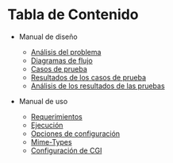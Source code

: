 # Tabla de Contenido

* Manual de diseño
  * [Análisis del problema](docs/AnalisisProblema.md)
  * [Diagramas de flujo](docs/DiagramasFlujo.md)
  * [Casos de prueba](docs/CasosPrueba.md)
  * [Resultados de los casos de prueba](docs/resultadosCasosPrueba.md)
  * [Análisis de los resultados de las pruebas](docs/analisisResultados.md)

* Manual de uso
  * [Requerimientos](docs\uso\requerimientos.md)
  * [Ejecución](docs\uso\ejecucion.md)
  * [Opciones de configuración](docs\uso\configuracion.md)
  * [Mime-Types](docs\uso\mimetypes.md)
  * [Configuración de CGI](docs\uso\cgi.md)
